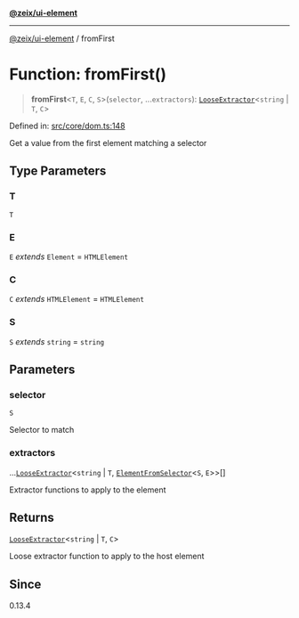 [**@zeix/ui-element**](../README.md)

***

[@zeix/ui-element](../globals.md) / fromFirst

# Function: fromFirst()

> **fromFirst**\<`T`, `E`, `C`, `S`\>(`selector`, ...`extractors`): [`LooseExtractor`](../type-aliases/LooseExtractor.md)\<`string` \| `T`, `C`\>

Defined in: [src/core/dom.ts:148](https://github.com/zeixcom/ui-element/blob/f5c20c5e6da1a988462bc7f68d75f2a4c0200046/src/core/dom.ts#L148)

Get a value from the first element matching a selector

## Type Parameters

### T

`T`

### E

`E` *extends* `Element` = `HTMLElement`

### C

`C` *extends* `HTMLElement` = `HTMLElement`

### S

`S` *extends* `string` = `string`

## Parameters

### selector

`S`

Selector to match

### extractors

...[`LooseExtractor`](../type-aliases/LooseExtractor.md)\<`string` \| `T`, [`ElementFromSelector`](../type-aliases/ElementFromSelector.md)\<`S`, `E`\>\>[]

Extractor functions to apply to the element

## Returns

[`LooseExtractor`](../type-aliases/LooseExtractor.md)\<`string` \| `T`, `C`\>

Loose extractor function to apply to the host element

## Since

0.13.4
